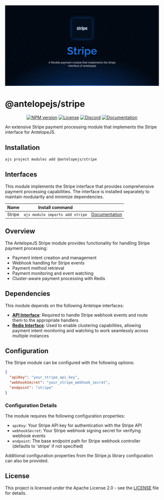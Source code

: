 ![Stripe](.github/social-card.png)

# @antelopejs/stripe

<div align="center">
<a href="https://www.npmjs.com/package/@antelopejs/stripe"><img alt="NPM version" src="https://img.shields.io/npm/v/@antelopejs/stripe.svg?style=for-the-badge&labelColor=000000"></a>
<a href="./LICENSE"><img alt="License" src="https://img.shields.io/npm/l/@antelopejs/stripe.svg?style=for-the-badge&labelColor=000000"></a>
<a href="https://discord.gg/sjK28QHrA7"><img src="https://img.shields.io/badge/Discord-18181B?logo=discord&style=for-the-badge&color=000000" alt="Discord"></a>
<a href="https://antelopejs.com/modules/stripe"><img src="https://img.shields.io/badge/Docs-18181B?style=for-the-badge&color=000000" alt="Documentation"></a>
</div>

An extensive Stripe payment processing module that implements the Stripe interface for AntelopeJS.

## Installation

```bash
ajs project modules add @antelopejs/stripe
```

## Interfaces

This module implements the Stripe interface that provides comprehensive payment processing capabilities. The interface is installed separately to maintain modularity and minimize dependencies.

| Name          | Install command                         |                                                                 |
| ------------- | --------------------------------------- | --------------------------------------------------------------- |
| Stripe        | `ajs module imports add stripe`         | [Documentation](https://github.com/AntelopeJS/interface-stripe) |


## Overview

The AntelopeJS Stripe module provides functionality for handling Stripe payment processing:

- Payment intent creation and management
- Webhook handling for Stripe events
- Payment method retrieval
- Payment monitoring and event watching
- Cluster-aware payment processing with Redis

## Dependencies

This module depends on the following Antelope interfaces:

- [**API Interface**](https://github.com/AntelopeJS/interface-api): Required to handle Stripe webhook events and route them to the appropriate handlers
- [**Redis Interface**](https://github.com/AntelopeJS/interface-redis): Used to enable clustering capabilities, allowing payment intent monitoring and watching to work seamlessly across multiple instances

## Configuration

The Stripe module can be configured with the following options:

```json
{
  "apiKey": "your_stripe_api_key",
  "webhookSecret": "your_stripe_webhook_secret",
  "endpoint": "stripe"
}
```

### Configuration Details

The module requires the following configuration properties:

- `apiKey`: Your Stripe API key for authentication with the Stripe API
- `webhookSecret`: Your Stripe webhook signing secret for verifying webhook events
- `endpoint`: The base endpoint path for Stripe webhook controller (defaults to 'stripe' if not specified)

Additional configuration properties from the Stripe.js library configuration can also be provided.

## License

This project is licensed under the Apache License 2.0 - see the [LICENSE](LICENSE) file for details.
